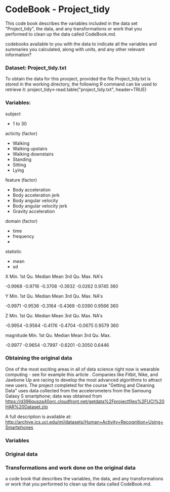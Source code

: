 #  CodeBook - Project_tidy


This code book describes the variables included in the data set "Project_tidy", the data, and any transformations or work that you performed to clean up the data called CodeBook.md. 

codebooks available to you with the data to indicate all the variables and summaries you calculated, along with units, and any other relevant information?


### Dataset: Project_tidy.txt

To obtain the data for this prooject, provided the file Project_tidy.txt is stored in the working directory,
the following R command can be used to retrieve it:
project_tidy<-read.table("project_tidy.txt", header=TRUE)
 
### Variables:

subject
 * 1 to 30
 
acticity   (factor)
* Walking
* Walking upstairs
* Walking downstairs
* Standing
* Sitting
* Lying

feature    (factor)
* Body acceleration        
* Body acceleration jerk    
* Body angular velocity   
* Body angular velocity jerk                 
* Gravity acceleration    

domain    (factor)
* time
* frequency
* 

statistic
* mean
* sd


X
   Min. 1st Qu.  Median    Mean 3rd Qu.    Max.    NA's 
   
   -0.9968 -0.9716 -0.3708 -0.3932 -0.0262  0.9745     360 

Y
   Min. 1st Qu.  Median    Mean 3rd Qu.    Max.    NA's 
   
   -0.9971 -0.9536 -0.3164 -0.4369 -0.0390  0.9566     360 

Z
   Min. 1st Qu.  Median    Mean 3rd Qu.    Max.    NA's 
   
   -0.9954 -0.9564 -0.4176 -0.4704 -0.0675  0.9579     360

magnitude
Min. 1st Qu.  Median    Mean 3rd Qu.    Max. 

-0.9977 -0.9654 -0.7997 -0.6201 -0.3050  0.6446 

###  Obtaining the original data

One of the most exciting areas in all of data science right now is wearable computing - see for example this article . Companies like Fitbit, Nike, and Jawbone Up are racing to develop the most advanced algorithms to attract new users. The project completed for the course "Getting and Cleaning Data" uses data collected from the accelerometers from the Samsung Galaxy S smartphone; data was obtained from https://d396qusza40orc.cloudfront.net/getdata%2Fprojectfiles%2FUCI%20HAR%20Dataset.zip 

A full description is available at: http://archive.ics.uci.edu/ml/datasets/Human+Activity+Recognition+Using+Smartphones


### Variables


### Original data



### Transformations and work done on the original data
 a code book that describes the variables, the data, and any transformations or work that you performed to clean up the data called CodeBook.md. 
 
 


 
